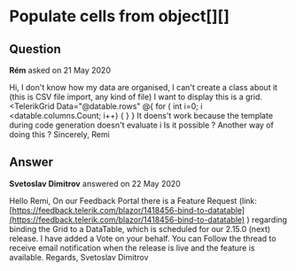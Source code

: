 # Populate cells from object[][]

## Question

**Rém** asked on 21 May 2020

Hi, I don't know how my data are organised, I can't create a class about it (this is CSV file import, any kind of file) I want to display this is a grid. <TelerikGrid Data="@datable.rows" <GridColumns> @{ for ( int i=0; i <datable.columns.Count; i++) { <GridColumn Field="@(i.ToString())"> <Template> @(((QFLib.DataRow)context)[i].ToString()) // How to evaluate i here ? </Template> </GridColumn> } } </GridColumns> </TelerikGrid> It doens't work because the template during code generation doesn't evaluate i Is it possible ? Another way of doing this ? Sincerely, Remi

## Answer

**Svetoslav Dimitrov** answered on 22 May 2020

Hello Remi, On our Feedback Portal there is a Feature Request (link: [https://feedback.telerik.com/blazor/1418456-bind-to-datatable](https://feedback.telerik.com/blazor/1418456-bind-to-datatable) ) regarding binding the Grid to a DataTable, which is scheduled for our 2.15.0 (next) release. I have added a Vote on your behalf. You can Follow the thread to receive email notification when the release is live and the feature is available. Regards, Svetoslav Dimitrov
